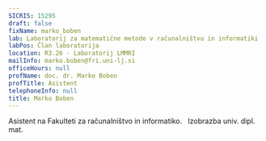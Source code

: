 ```yaml
---
SICRIS: 15295
draft: false
fixName: marko_boben
lab: Laboratorij za matematične metode v računalništvu in informatiki
labPos: Član laboratorija
location: R3.26 - Laboratorij LMMRI
mailInfo: marko.boben@fri.uni-lj.si
officeHours: null
profName: doc. dr. Marko Boben
profTitle: Asistent
telephoneInfo: null
title: Marko Boben
---
```



Asistent na Fakulteti za računalništvo in informatiko.  
Izobrazba
univ. dipl. mat.